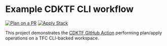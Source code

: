 # Example CDKTF CLI workflow

[![Plan on a PR](https://github.com/danbarr/hc22-gitops-cdktf/actions/workflows/pr-comment.yaml/badge.svg)](https://github.com/danbarr/hc22-gitops-cdktf/actions/workflows/pr-comment.yaml)
[![Apply Stack](https://github.com/danbarr/hc22-gitops-cdktf/actions/workflows/pr-apply.yaml/badge.svg)](https://github.com/danbarr/hc22-gitops-cdktf/actions/workflows/pr-apply.yaml)

This project demonstrates the [CDKTF GitHub Action](https://github.com/marketplace/actions/terraform-cdk-action) performing plan/apply operations on a TFC CLI-backed workspace.

